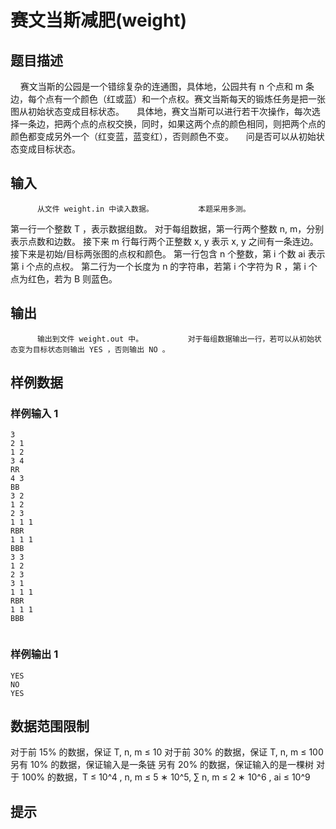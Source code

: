# 赛文当斯减肥(weight)

## 题目描述

    赛文当斯的公园是一个错综复杂的连通图，具体地，公园共有 n 个点和 m 条边，每个点有一个颜色（红或蓝）和一个点权。赛文当斯每天的锻炼任务是把一张图从初始状态变成目标状态。
    具体地，赛文当斯可以进行若干次操作，每次选择一条边，把两个点的点权交换，同时，如果这两个点的颜色相同，则把两个点的颜色都变成另外一个（红变蓝，蓝变红），否则颜色不变。
    问是否可以从初始状态变成目标状态。 

## 输入


          从文件 weight.in 中读入数据。          本题采用多测。
第一行一个整数 T ，表示数据组数。
对于每组数据，第一行两个整数 n, m，分别表示点数和边数。
接下来 m 行每行两个正整数 x, y 表示 x, y 之间有一条连边。
接下来是初始/目标两张图的点权和颜色。
第一行包含 n 个整数，第 i 个数 ai 表示第 i 个点的点权。
第二行为一个长度为 n 的字符串，若第 i 个字符为 R ，第 i 个点为红色，若为 B 则蓝色。         

## 输出


          输出到文件 weight.out 中。          对于每组数据输出一行，若可以从初始状态变为目标状态则输出 YES ，否则输出 NO 。         

## 样例数据

### 样例输入 1

```
3
2 1
1 2
3 4
RR
4 3
BB
3 2
1 2
2 3
1 1 1
RBR
1 1 1
BBB
3 3
1 2
2 3
3 1
1 1 1
RBR
1 1 1
BBB
 

```

### 样例输出 1

```
YES
NO
YES

```


## 数据范围限制

对于前 15% 的数据，保证 T, n, m ≤ 10
对于前 30% 的数据，保证 T, n, m ≤ 100
另有 10% 的数据，保证输入是一条链
另有 20% 的数据，保证输入的是一棵树
对于 100% 的数据，T ≤ 10^4 , n, m ≤ 5 ∗ 10^5, ∑ n, m ≤ 2 ∗ 10^6 , ai ≤ 10^9

## 提示


